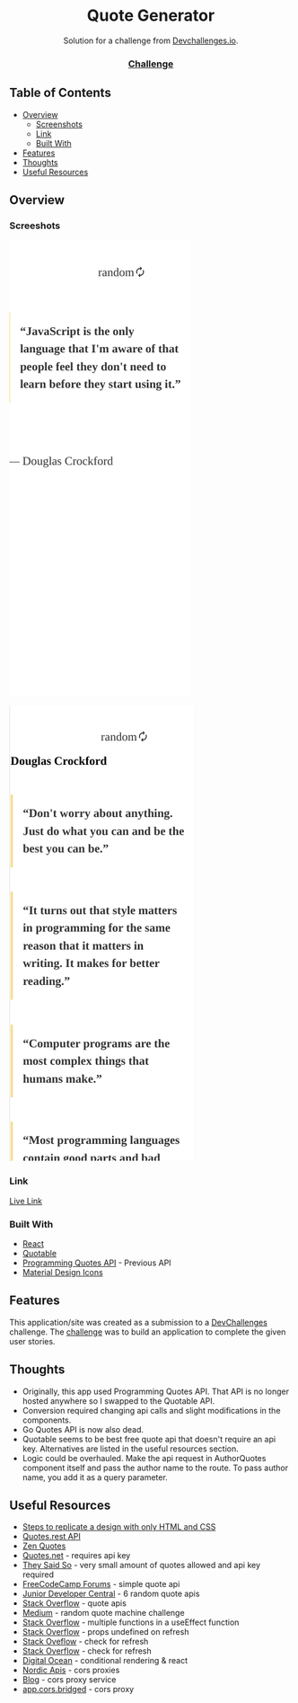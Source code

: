 <h1 align="center">Quote Generator</h1>

<div align="center">
   Solution for a challenge from  <a href="http://devchallenges.io" target="_blank">Devchallenges.io</a>.
</div>

<div align="center">
  <h3>
    <a href="https://devchallenges.io/challenges/8Y3J4ucAMQpSnYTwwWW8">
      Challenge
    </a>
  </h3>
</div>

## Table of Contents

- [Overview](#overview)
  - [Screenshots](#screeshots)
  - [Link](#link)
  - [Built With](#built-with)
- [Features](#features)
- [Thoughts](#thoughts)
- [Useful Resources](#useful-resources)

## Overview

### Screeshots

![](quote-generator-mobile-1.png)

![](quote-generator-mobile-2.png)

### Link

[Live Link](https://jdegand.github.io/quote-generator)

### Built With

- [React](https://reactjs.org/)
- [Quotable](https://github.com/lukePeavey/quotable)
- [Programming Quotes API](http://programming-quotes-api.herokuapp.com/index.html) - Previous API
- [Material Design Icons](https://materialdesignicons.com/)

## Features

This application/site was created as a submission to a [DevChallenges](https://devchallenges.io/challenges) challenge. The [challenge](https://devchallenges.io/challenges/8Y3J4ucAMQpSnYTwwWW8) was to build an application to complete the given user stories.

## Thoughts

- Originally, this app used Programming Quotes API.  That API is no longer hosted anywhere so I swapped to the Quotable API.
- Conversion required changing api calls and slight modifications in the components. 
- Go Quotes API is now also dead.
- Quotable seems to be best free quote api that doesn't require an api key.  Alternatives are listed in the useful resources section. 
- Logic could be overhauled.  Make the api request in AuthorQuotes component itself and pass the author name to the route.  To pass author name, you add it as a query parameter.    

## Useful Resources

- [Steps to replicate a design with only HTML and CSS](https://devchallenges-blogs.web.app/how-to-replicate-design/)
- [Quotes.rest API](https://quotes.rest/)
- [Zen Quotes](https://zenquotes.io/)
- [Quotes.net](https://www.quotes.net/quotes_api.php) - requires api key
- [They Said So](https://theysaidso.com/api/) - very small amount of quotes allowed and api key required
- [FreeCodeCamp Forums](https://forum.freecodecamp.org/t/free-api-inspirational-quotes-json-with-code-examples/311373/13) - simple quote api
- [Junior Developer Central](https://www.juniordevelopercentral.com/6-random-quote-apis/) - 6 random quote apis
- [Stack Overflow](https://stackoverflow.com/questions/14110288/a-good-api-for-famous-quotes) - quote apis
- [Medium](https://davidpnowak.medium.com/random-quote-machine-generator-challenge-9d0b732c6af4) - random quote machine challenge
- [Stack Overflow](https://stackoverflow.com/questions/64451451/call-function-in-useeffect-only-after-previous-are-finished) - multiple functions in a useEffect function
- [Stack Overflow](https://stackoverflow.com/questions/66713351/react-js-props-turns-undefined-after-refresh) - props undefined on refresh
- [Stack Oveflow](https://stackoverflow.com/questions/5004978/check-if-page-gets-reloaded-or-refreshed-in-javascript) - check for refresh
- [Stack Overflow](https://stackoverflow.com/questions/70784027/how-to-get-check-if-a-page-gets-reloaded-with-js) - check for refresh
- [Digital Ocean](https://www.digitalocean.com/community/tutorials/7-ways-to-implement-conditional-rendering-in-react-applications#5-using-logical-short-circuit-evaluation) - conditional rendering & react
- [Nordic Apis](https://nordicapis.com/10-free-to-use-cors-proxies/) - cors proxies
- [Blog](https://blog.grida.co/cors-anywhere-for-everyone-free-reliable-cors-proxy-service-73507192714e) - cors proxy service
- [app.cors.bridged](https://app.cors.bridged.cc/settings#proxy) - cors proxy 
